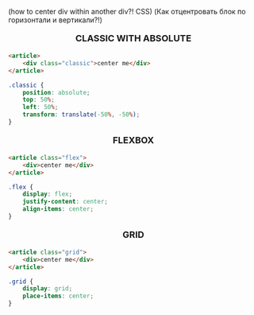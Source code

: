 (how to center div within another div?! CSS)
(Как отцентровать блок по горизонтали и вертикали?!)

<p style="text-align: center; font-weight: bold; font-size: large;">CLASSIC WITH ABSOLUTE</p>

```html
<article>
	<div class="classic">center me</div>
</article>
```
```css
.classic {
	position: absolute;
	top: 50%;
	left: 50%;
	transform: translate(-50%, -50%);
}
```

<p style="text-align: center; font-weight: bold; font-size: large;">FLEXBOX</p>

```html
<article class="flex">
	<div>center me</div>
</article>
```
```css
.flex {
	display: flex;
	justify-content: center;
	align-items: center;
}
```

<p style="text-align: center; font-weight: bold; font-size: large;">GRID</p>

```html
<article class="grid">
	<div>center me</div>
</article>
```
```css
.grid {
	display: grid;
	place-items: center;
}
```